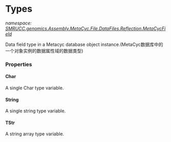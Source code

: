 ﻿# Types
_namespace: [SMRUCC.genomics.Assembly.MetaCyc.File.DataFiles.Reflection.MetaCycField](./index.md)_

Data field type in a Metacyc database object instance.(MetaCyc数据库中的一个对象实例的数据属性域的数据类型)




### Properties

#### Char
A single Char type variable.
#### String
A single string type variable.
#### TStr
A string array type variable.
